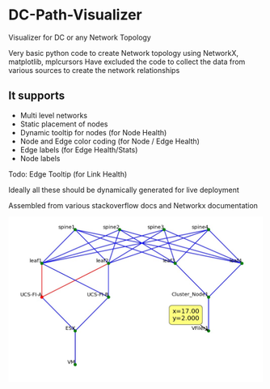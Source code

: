 # DC-Path-Visualizer
Visualizer for DC or any Network Topology

Very basic python code to create Network topology using NetworkX, matplotlib, mplcursors
Have excluded the code to collect the data from various sources to create the network relationships

It supports 
------------
* Multi level networks
* Static placement of nodes
* Dynamic tooltip for nodes (for Node Health)
* Node and Edge color coding (for Node / Edge Health)
* Edge labels (for Edge Health/Stats)
* Node labels 

Todo:  Edge Tooltip (for Link Health)

Ideally all these should be dynamically generated for live deployment

Assembled from various stackoverflow docs and Networkx documentation


![screen-grab](https://raw.githubusercontent.com/Nagarajran/DC-Path-Visualizer/main/Visualizer.jpg)
